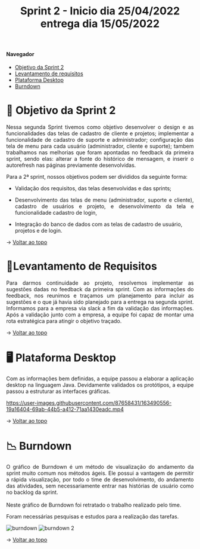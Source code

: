 <div align="center">
  <h1>Sprint 2 - Inicio dia 25/04/2022 entrega dia 15/05/2022</h1>
</div>

<br id="topo">  
  
#### Navegador
* <a href="#objetivo">Objetivo da Sprint 2</a>
* <a href="#requisitos">Levantamento de requisitos</a>
* <a href="#java">Plataforma Desktop</a>
* <a href="#burndown">Burndown</a>

<span id="objetivo">

# 📌 Objetivo da Sprint 2 
  
<p align="justify">Nessa segunda Sprint tivemos como objetivo desenvolver o design e as funcionalidades das telas de cadastro de cliente e projetos; implementar a funcionalidade de cadastro de suporte e administrador; configuração das tela de menu para cada usuário (administrador, cliente e suporte); tambem trabalhamos nas melhorias que foram apontadas no feedback da primeira sprint, sendo elas: alterar a fonte do histórico de mensagem, e inserir o autorefresh nas páginas previamente desenvolvidas.</p>

<div align="justify">
Para a 2ª sprint, nossos objetivos podem ser divididos da seguinte forma:
  
* Validação dos requisitos, das telas desenvolvidas e das sprints;
  
  
* Desenvolvimento das telas de menu (administrador, suporte e cliente), cadastro de usuários e projeto, e desenvolvimento da tela e funcionalidade cadastro de login, 
</div>
  
* Integração do banco de dados com as telas de cadastro de usuário, projetos e de login.
  


→ [Voltar ao topo](#topo)
  
<span id="requisitos">

# 📝Levantamento de Requisitos 
  
<p align="justify">
Para darmos continuidade  ao projeto, resolvemos implementar as sugestões dadas no feedback da primeira sprint. Com as informações do feedback, nos reunimos e traçamos um planejamento para incluir as sugestões e o que já havia sido planejado para a entrega na segunda sprint. Informamos para a empresa via slack a fim da validação  das informações. Após a validação junto com a empresa, a equipe foi capaz de montar uma rota estratégica para atingir o objetivo traçado.</p>

  
→ [Voltar ao topo](#topo)
  
<span id="bd">

  
<span id="java">

# 🖥 Plataforma Desktop
  
<p align="justify">Com as informações bem definidas, a equipe passou a elaborar a aplicação desktop na linguagem Java. Devidamente validados os protótipos, a equipe passou a estruturar as interfaces gráficas. </p>
  
  

https://user-images.githubusercontent.com/87658431/163490556-19a16404-69ab-44b5-a412-71aa1430eadc.mp4
  

→ [Voltar ao topo](#topo)


<span id="burndown">
  
# 📉 Burndown
  
<p align="justify">O gráfico de Burndown é um método de visualização do andamento da sprint muito comum nos métodos ágeis. Ele possui a vantagem de permitir a rápida visualização, por todo o time de desenvolvimento, do andamento das atividades, sem necessariamente entrar nas histórias de usuário como no backlog da sprint.
<br>
<br>
Neste gráfico de Burndown foi retratado o trabalho realizado pelo time.
<br></p>
<p align="justify">Foram necessárias pesquisas e estudos para a realização das tarefas.</p>
  

![burndown](https://user-images.githubusercontent.com/88887821/168407127-db70d7ce-dadc-4058-a99f-fbded755027e.png)
![burndown 2](https://user-images.githubusercontent.com/88887821/168407144-257c6f96-3b5e-47e1-a3cc-cb82947b3f41.png)


→ [Voltar ao topo](#topo)

